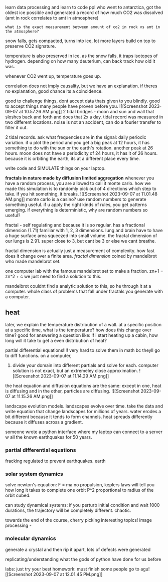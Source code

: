 
learn data processing and learn to code
ppl who went to antarctica, got the oldest ice possible and generated a record of how much CO2 was dissolved (amt in rock correlates to amt in atmosphere)

	what is the exact measurement between amount of co2 in rock vs amt in the atmosphere?

snow falls, gets compacted, turns into ice, lot more layers build on top to preserve CO2 signature.

temperature is also preserved in ice. as the snow falls, it traps isotopes of hydrogen. depending on how many deuterium, can back track how old it was.

whenever CO2 went up, temperature goes up. 

correlation does not imply causality, but we have an explanation. if theres no explanation, good chance its a coincidence.

good to challenge things, dont accept data thats given to you blindly. good to accept things many people have proven before you. 
![[Screenshot 2023-09-07 at 10.57.26 AM.png]]
2 tidal bridges - moon and sun and wall that sloshes back and forth and does that 2x a day. tidal record was measured in two different locations. noise is not an accident, can do a fourier transfer to filter it out. 


2 tidal records. ask what frequencies are in the signal: daily periodic variation. if u plot the period and you get a big peak at 12 hours, it has something to do with the sun or the earth's rotation. another peak at 26 hours. moon does not have a periodicity of 24 hours, it has it of 26 hours. because it is orbiting the earth, its at a different place every time. 

write code and SIMULATE things on your laptop. 

**fractals in nature made by diffusion limited aggregation**
whenever you have a random process, you are allowed to call it monte carlo. 
how we made this simulation is to randomly pick out of 4 directions which step to take. if you hit something, it breaks. ![[Screenshot 2023-09-07 at 11.01.48 AM.png]]
monte carlo is a casino? use random numbers to generate something useful. if u apply the right kinds of rules, you get patterns emerging. if everything is deterministic, why are random numbers so useful?

fractal - self regulating and because it is so regular. has a fractional dimension (1.71)
familiar with 1, 2, 3 dimensions. 
lung and brain have to have a huge surface area squeezed into small volume. the fractal dimension of our lungs is 2.91. super close to 3, but cant be 3 or else we cant breathe. 


fractal dimension is actually just a measurement of complexity. how fast does it change over a finite area. _fractal dimension_ coined by mandelbrot who made mandelbrot set. 

one computer lab with the famous mandelbrot set to make a fraction. 
zn+1 = zn^2 + c
we just need to find a solution to this. 

mandelbrot couldnt find a analytic solution to this, so he through it at a computer. 
whole class of problems that fall under fractals you generate with a computer. 

## heat
later, we explain the temperature distribution of a wall. at a specific position at a specific time, what is the temperature? how does this change over time? good for answering a question like: if i start heating up a cabin, how long will it take to get a even distribution of heat? 

partial differential equations!!!!
very hard to solve them in math bc theyll go to diff functions. on a computer, 
1. divide your domain into different partials and solve for each. 
computer solution is not exact, but an extremeley close approximation. ![[Screenshot 2023-09-07 at 11.14.29 AM.png]]

the heat equation and diffusion equations are the same: except in one, heat is diffusing and in the other, particles are diffusing. 
![[Screenshot 2023-09-07 at 11.15.26 AM.png]]

landscape evolution models. landscapes evolve over time. take the data and write equation that change landscapes for millions of years. water erodes a bit different because it tends to form channels. heat spreads differently because it diffuses across a gradient. 



someone wrote a python interface where my laptop can connect to a server w all the known earthquakes for 50 years. 



### partial differential equations
fracking regulated to prevent earthquakes. earth 

### solar system dynamics
solve newton's equation: F = ma
no propulsion, keplers laws will tell you how long it takes to complete one orbit
P^2 proportional to radius of the orbit cubed. 

can study dynamical systems: if you perturb initial condition and wait 1000 durations, the trajectory will be completely different. chaotic. 


towards the end of the course, cherry picking interesting topics!
image processing - 

### molecular dynamics
generate a crystal and then rip it apart, lots of defects were generated



replicating/understanding what the gods of python have done for us before






labs: just try your best
homework: must finish
some people go to agu![[Screenshot 2023-09-07 at 12.01.45 PM.png]]